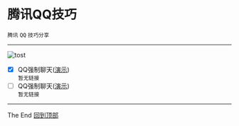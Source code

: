 # 腾讯QQ技巧
`腾讯` `QQ` `技巧分享`<br>
***
![tost](https://img.shields.io/badge/提示:-文中的对勾表示有效,无对勾表示已失效-red.svg)
- [x] QQ强制聊天([演示](/))<br>
```暂无链接```<br>
- [ ] QQ强制聊天([演示](/))<br>
```暂无链接```<br>
***
The End   [回到顶部](#readme)
